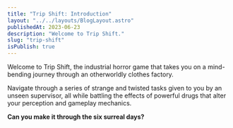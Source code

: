 ```yaml
---
title: "Trip Shift: Introduction"
layout: "../../layouts/BlogLayout.astro"
publishedAt: 2023-06-23
description: "Welcome to Trip Shift."
slug: "trip-shift"
isPublish: true
---
```


Welcome to Trip Shift, the industrial horror game that takes you on a mind-bending journey through an otherworldly clothes factory.

Navigate through a series of strange and twisted tasks given to you by an unseen supervisor, all while battling the effects of powerful drugs that alter your perception and gameplay mechanics.

**Can you make it through the six surreal days?**
